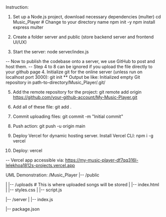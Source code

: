 Instruction:

1. Set up a Node.js project, download necessary dependencies (multer)
cd Music_Player # Change to your directory name
npm init -y
npm install express multer

2. Create a folder server and public (store backend server and frontend UI/UX)

3. Start the server: node server/index.js

-- Now to publish the codebase onto a server, we use GitHub to post and host them.
-- Step 4 to 8 can be ignored if you upload the file directly to your github page
4. Initialize git for the online server (unless run on localhost port 3000): git init
** Output be like: Initialized empty Git repository in path-to-directory/Music_Player/.git/

5. Add the remote repository for the project: git remote add origin https://github.com/your-github-account/My-Music-Player.git

6. Add all of these file: git add .

7. Commit uploading files: git commit -m "Initial commit"

8.  Push action: git push -u origin main  

9. Deploy Vercel for dynamic hosting server. Install Vercel CLI: npm i -g vercel

10. Deploy: vercel


-- Vercel app accessible via: https://my-music-player-df7qq316l-lelekhoa1812s-projects.vercel.app

UML Demonstration:
/Music_Player
|-- /public

|   |-- /uploads   # This is where uploaded songs will be stored
|   |-- index.html
|   |-- styles.css
|   |-- script.js

|-- /server
|   |-- index.js

|-- package.json
